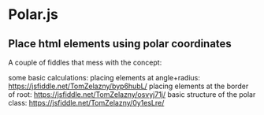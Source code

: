 # Polar.js
Place html elements using polar coordinates
--------------------------------------------------

A couple of fiddles that mess with the concept:

some basic calculations:
  placing elements at angle+radius: https://jsfiddle.net/TomZelazny/byp6hubL/
  placing elements at the border of root: https://jsfiddle.net/TomZelazny/osvyj71j/
basic structure of the polar class: https://jsfiddle.net/TomZelazny/0y1esLre/
  
